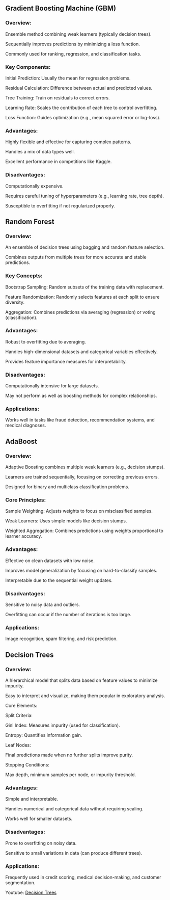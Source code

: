 
## Gradient Boosting Machine (GBM)

### Overview:

Ensemble method combining weak learners (typically decision trees).

Sequentially improves predictions by minimizing a loss function.

Commonly used for ranking, regression, and classification tasks.

### Key Components:

Initial Prediction: Usually the mean for regression problems.

Residual Calculation: Difference between actual and predicted values.

Tree Training: Train on residuals to correct errors.

Learning Rate: Scales the contribution of each tree to control overfitting.

Loss Function: Guides optimization (e.g., mean squared error or log-loss).

### Advantages:

Highly flexible and effective for capturing complex patterns.

Handles a mix of data types well.

Excellent performance in competitions like Kaggle.

### Disadvantages:

Computationally expensive.

Requires careful tuning of hyperparameters (e.g., learning rate, tree depth).

Susceptible to overfitting if not regularized properly.

## Random Forest
   
### Overview:

An ensemble of decision trees using bagging and random feature selection.

Combines outputs from multiple trees for more accurate and stable predictions.

### Key Concepts:

Bootstrap Sampling: Random subsets of the training data with replacement.

Feature Randomization: Randomly selects features at each split to ensure diversity.

Aggregation: Combines predictions via averaging (regression) or voting (classification).

### Advantages:

Robust to overfitting due to averaging.

Handles high-dimensional datasets and categorical variables effectively.

Provides feature importance measures for interpretability.

### Disadvantages:

Computationally intensive for large datasets.

May not perform as well as boosting methods for complex relationships.

### Applications:

Works well in tasks like fraud detection, recommendation systems, and medical diagnoses.


## AdaBoost
   
### Overview:

Adaptive Boosting combines multiple weak learners (e.g., decision stumps).

Learners are trained sequentially, focusing on correcting previous errors.

Designed for binary and multiclass classification problems.

### Core Principles:

Sample Weighting: Adjusts weights to focus on misclassified samples.

Weak Learners: Uses simple models like decision stumps.

Weighted Aggregation: Combines predictions using weights proportional to learner accuracy.

### Advantages:

Effective on clean datasets with low noise.

Improves model generalization by focusing on hard-to-classify samples.

Interpretable due to the sequential weight updates.

### Disadvantages:

Sensitive to noisy data and outliers.

Overfitting can occur if the number of iterations is too large.

### Applications:

Image recognition, spam filtering, and risk prediction.

## Decision Trees

### Overview:

A hierarchical model that splits data based on feature values to minimize impurity.

Easy to interpret and visualize, making them popular in exploratory analysis.

Core Elements:

Split Criteria:

Gini Index: Measures impurity (used for classification).

Entropy: Quantifies information gain.

Leaf Nodes:

Final predictions made when no further splits improve purity.

Stopping Conditions:

Max depth, minimum samples per node, or impurity threshold.

### Advantages:

Simple and interpretable.

Handles numerical and categorical data without requiring scaling.

Works well for smaller datasets.

### Disadvantages:

Prone to overfitting on noisy data.

Sensitive to small variations in data (can produce different trees).

### Applications:

Frequently used in credit scoring, medical decision-making, and customer segmentation.

Youtube: [Decision Trees](https://www.youtube.com/playlist?list=PL3wbQO71NfYg3I8XMNKeZsTj3gba47nId)
